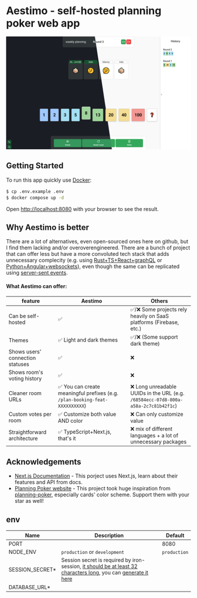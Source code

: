 # Aestimo - self-hosted planning poker web app

![screenshoot](./screenshots/room.png)

## Getting Started

To run this app quickly use [Docker](https://www.docker.com/):

```bash
$ cp .env.example .env
$ docker compose up -d
```

Open [http://localhost:8080](http://localhost:8080) with your browser to see the result.

## Why Aestimo is better

There are a lot of alternatives, even open-sourced ones here on github, but I find them lacking and/or overoverengineered. There are a bunch of project that can offer less but have a more convoluted tech stack that adds unnecessary complecity (e.g. using [Rust+TS+React+graphQL](https://github.com/INQTR/poker-planning) or [Python+Angular+websockets](https://github.com/axeleroy/self-host-planning-poker)), even though the same can be replicated using [server-sent events](https://developer.mozilla.org/en-US/docs/Web/API/Server-sent_events/Using_server-sent_events).

#### What Aestimo can offer:

| feature                          | Aestimo                                                                      | Others                                                                             |
| -------------------------------- | ---------------------------------------------------------------------------- | ---------------------------------------------------------------------------------- |
| Can be self-hosted               | ✅                                                                           | ✅/❌ Some projects rely heavily on SaaS platforms (Firebase, etc.)                |
| Themes                           | ✅ Light and dark themes                                                     | ✅/❌ (Some support dark theme)                                                    |
| Shows users' connection statuses | ✅                                                                           | ❌                                                                                 |
| Shows room's voting history      | ✅                                                                           | ❌                                                                                 |
| Cleaner room URLs                | ✅ You can create meaningful prefixes (e.g. `/plan-booking-feat-XXXXXXXXXX`) | ❌ Long unreadable UUIDs in the URL (e.g. `/68584ecc-07d8-800a-a58a-2c7c81b42f1c`) |
| Custom votes per room            | ✅ Customize both value AND color                                            | ❌ Can only customize value                                                        |
| Straightforward architecture     | ✅ TypeScript+Next.js, that's it                                             | ❌ mix of different languages + a lot of unnecessary packages                      |

## Acknowledgements

- [Next.js Documentation](https://nextjs.org/docs) - This porject uses Next.js, learn about their features and API from docs.
- [Planning Poker website](https://planning-poker-agile.web.app/) - This project took huge inspiration from [planning-poker](https://github.com/hellomuthu23/planning-poker), especially cards' color scheme. Support them with your star as well!

## env

| Name             | Description                                                                                                                                                                                                                          | Default      |
| ---------------- | ------------------------------------------------------------------------------------------------------------------------------------------------------------------------------------------------------------------------------------ | ------------ |
| PORT             |                                                                                                                                                                                                                                      | 8080         |
| NODE_ENV         | `production` or `development`                                                                                                                                                                                                        | `production` |
| SESSION_SECRET\* | Session secret is required by iron-session, [it should be at least 32 characters long](https://github.com/vvo/iron-session?tab=readme-ov-file#session-options), you can [generate it here](https://1password.com/password-generator) |              |
| DATABASE_URL\*   |                                                                                                                                                                                                                                      |              |

